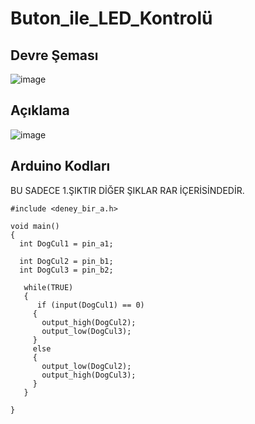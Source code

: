# Buton_ile_LED_Kontrolü

## Devre Şeması
![image](https://user-images.githubusercontent.com/53540561/117265642-1d32eb80-ae5d-11eb-8c7c-ca28cdd2ceef.png)

## Açıklama
![image](https://user-images.githubusercontent.com/53540561/117265603-11472980-ae5d-11eb-8da0-6723c528423a.png)


## Arduino Kodları

BU SADECE 1.ŞIKTIR DİĞER ŞIKLAR RAR İÇERİSİNDEDİR.
```
#include <deney_bir_a.h>

void main()
{
  int DogCul1 = pin_a1;
  
  int DogCul2 = pin_b1;
  int DogCul3 = pin_b2;

   while(TRUE)
   {
      if (input(DogCul1) == 0)
     {
       output_high(DogCul2);
       output_low(DogCul3);
     }
     else
     {
       output_low(DogCul2);
       output_high(DogCul3);
     }
   }

}
```
